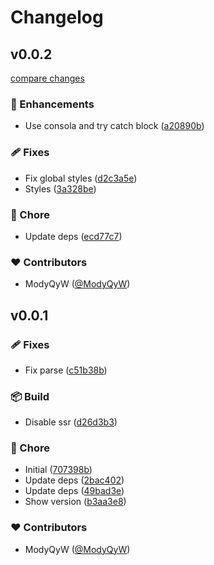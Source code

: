# Changelog


## v0.0.2

[compare changes](https://github.com/ModyQyW/jvs-ui-decryptor/compare/v0.0.1...v0.0.2)

### 🚀 Enhancements

- Use consola and try catch block ([a20890b](https://github.com/ModyQyW/jvs-ui-decryptor/commit/a20890b))

### 🩹 Fixes

- Fix global styles ([d2c3a5e](https://github.com/ModyQyW/jvs-ui-decryptor/commit/d2c3a5e))
- Styles ([3a328be](https://github.com/ModyQyW/jvs-ui-decryptor/commit/3a328be))

### 🏡 Chore

- Update deps ([ecd77c7](https://github.com/ModyQyW/jvs-ui-decryptor/commit/ecd77c7))

### ❤️ Contributors

- ModyQyW ([@ModyQyW](http://github.com/ModyQyW))

## v0.0.1


### 🩹 Fixes

- Fix parse ([c51b38b](https://github.com/ModyQyW/jvs-ui-decryptor/commit/c51b38b))

### 📦 Build

- Disable ssr ([d26d3b3](https://github.com/ModyQyW/jvs-ui-decryptor/commit/d26d3b3))

### 🏡 Chore

- Initial ([707398b](https://github.com/ModyQyW/jvs-ui-decryptor/commit/707398b))
- Update deps ([2bac402](https://github.com/ModyQyW/jvs-ui-decryptor/commit/2bac402))
- Update deps ([49bad3e](https://github.com/ModyQyW/jvs-ui-decryptor/commit/49bad3e))
- Show version ([b3aa3e8](https://github.com/ModyQyW/jvs-ui-decryptor/commit/b3aa3e8))

### ❤️ Contributors

- ModyQyW ([@ModyQyW](http://github.com/ModyQyW))

